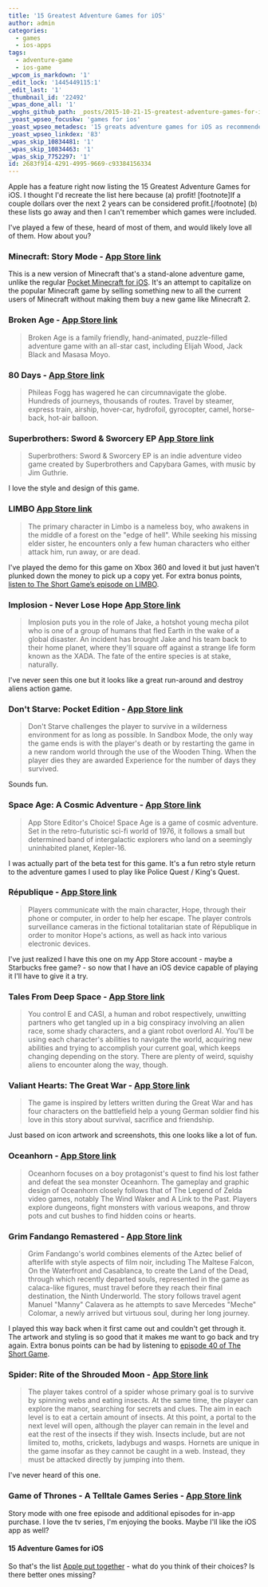 ```yaml
---
title: '15 Greatest Adventure Games for iOS'
author: admin
categories:
  - games
  - ios-apps
tags:
  - adventure-game
  - ios-game
_wpcom_is_markdown: '1'
_edit_lock: '1445449115:1'
_edit_last: '1'
_thumbnail_id: '22492'
_wpas_done_all: '1'
_wpghs_github_path: _posts/2015-10-21-15-greatest-adventure-games-for-ios.md
_yoast_wpseo_focuskw: 'games for ios'
_yoast_wpseo_metadesc: '15 greats adventure games for iOS as recommended by the Apple App Store.'
_yoast_wpseo_linkdex: '83'
_wpas_skip_10834481: '1'
_wpas_skip_10834463: '1'
_wpas_skip_7752297: '1'
id: 2683f914-4291-4995-9669-c93384156334
---
```

<p>Apple has a feature right now listing the 15 Greatest Adventure Games for iOS. I thought I'd recreate the list here because (a) profit! [footnote]If a couple dollars over the next 2 years can be considered profit.[/footnote] (b) these lists go away and then I can't remember which games were included.</p>
<p>I've played a few of these, heard of most of them, and would likely love all of them. How about you?</p>
<h3>Minecraft: Story Mode - <a href="https://geo.itunes.apple.com/ca/app/minecraft-story-mode/id1001286466?mt=8&amp;at=10l4Ki">App Store link</a></h3>
<p>This is a new version of Minecraft that's a stand-alone adventure game, unlike the regular <a href="https://geo.itunes.apple.com/ca/app/minecraft-pocket-edition/id479516143?mt=8&amp;at=10l4Ki">Pocket Minecraft for iOS</a>. It's an attempt to capitalize on the popular Minecraft game by selling something new to all the current users of Minecraft without making them buy a new game like Minecraft 2.</p>
<h3>Broken Age - <a href="https://geo.itunes.apple.com/ca/app/broken-age/id887649233?mt=8&amp;at=10l4Ki">App Store link</a></h3>
<blockquote><p>
  Broken Age is a family friendly, hand-animated, puzzle-filled adventure game with an all-star cast, including Elijah Wood, Jack Black and Masasa Moyo.
</p></blockquote>
<h3>80 Days - <a href="https://geo.itunes.apple.com/ca/app/80-days/id892812659?mt=8&amp;at=10l4Ki">App Store link</a></h3>
<blockquote><p>
  Phileas Fogg has wagered he can circumnavigate the globe. Hundreds of journeys, thousands of routes. Travel by steamer, express train, airship, hover-car, hydrofoil, gyrocopter, camel, horse-back, hot-air balloon.
</p></blockquote>
<h3>Superbrothers: Sword &amp; Sworcery EP <a href="https://geo.itunes.apple.com/ca/app/superbrothers-sword-sworcery/id424912055?mt=8&amp;at=10l4Ki">App Store link</a></h3>
<blockquote><p>
  Superbrothers: Sword &amp; Sworcery EP is an indie adventure video game created by Superbrothers and Capybara Games, with music by Jim Guthrie.
</p></blockquote>
<p>I love the style and design of this game.</p>
<h3>LIMBO <a href="https://geo.itunes.apple.com/ca/app/limbo/id656951157?mt=8&amp;at=10l4Ki">App Store link</a></h3>
<blockquote><p>
  The primary character in Limbo is a nameless boy, who awakens in the middle of a forest on the "edge of hell". While seeking his missing elder sister, he encounters only a few human characters who either attack him, run away, or are dead.
</p></blockquote>
<p>I've played the demo for this game on Xbox 360 and loved it but just haven't plunked down the money to pick up a copy yet. For extra bonus points, <a href="http://www.theshortgame.net/57-limbo/">listen to The Short Game’s episode on LIMBO</a>.</p>
<h3>Implosion - Never Lose Hope <a href="https://geo.itunes.apple.com/ca/app/implosion-never-lose-hope/id870322730?mt=8&amp;at=10l4Ki">App Store link</a></h3>
<blockquote><p>
  Implosion puts you in the role of Jake, a hotshot young mecha pilot who is one of a group of humans that fled Earth in the wake of a global disaster. An incident has brought Jake and his team back to their home planet, where they'll square off against a strange life form known as the XADA. The fate of the entire species is at stake, naturally.
</p></blockquote>
<p>I've never seen this one but it looks like a great run-around and destroy aliens action game.</p>
<h3>Don't Starve: Pocket Edition - <a href="https://geo.itunes.apple.com/ca/app/dont-starve-pocket-edition/id1012298403?mt=8&amp;at=10l4Ki">App Store link</a></h3>
<blockquote><p>
  Don't Starve challenges the player to survive in a wilderness environment for as long as possible. In Sandbox Mode, the only way the game ends is with the player's death or by restarting the game in a new random world through the use of the Wooden Thing. When the player dies they are awarded Experience for the number of days they survived.
</p></blockquote>
<p>Sounds fun.</p>
<h3>Space Age: A Cosmic Adventure - <a href="https://geo.itunes.apple.com/ca/app/space-age-a-cosmic-adventure/id922380267?mt=8&amp;at=10l4Ki">App Store link</a></h3>
<blockquote><p>
  App Store Editor's Choice! Space Age is a game of cosmic adventure. Set in the retro-futuristic sci-fi world of 1976, it follows a small but determined band of intergalactic explorers who land on a seemingly uninhabited planet, Kepler-16.
</p></blockquote>
<p>I was actually part of the beta test for this game. It's a fun retro style return to the adventure games I used to play like Police Quest / King's Quest.</p>
<h3>République - <a href="https://geo.itunes.apple.com/ca/app/republique/id687888390?mt=8&amp;at=10l4Ki">App Store link</a></h3>
<blockquote><p>
  Players communicate with the main character, Hope, through their phone or computer, in order to help her escape. The player controls surveillance cameras in the fictional totalitarian state of République in order to monitor Hope's actions, as well as hack into various electronic devices.
</p></blockquote>
<p>I've just realized I have this one on my App Store account - maybe a Starbucks free game? - so now that I have an iOS device capable of playing it I'll have to give it a try.</p>
<h3>Tales From Deep Space - <a href="https://geo.itunes.apple.com/ca/app/tales-from-deep-space/id980307863?mt=8&amp;at=10l4Ki">App Store link</a></h3>
<blockquote><p>
  You control E and CASI, a human and robot respectively, unwitting partners who get tangled up in a big conspiracy involving an alien race, some shady characters, and a giant robot overlord AI. You'll be using each character's abilities to navigate the world, acquiring new abilities and trying to accomplish your current goal, which keeps changing depending on the story. There are plenty of weird, squishy aliens to encounter along the way, though.
</p></blockquote>
<h3>Valiant Hearts: The Great War - <a href="https://geo.itunes.apple.com/ca/app/valiant-hearts-the-great-war/id840190360?mt=8&amp;at=10l4Ki">App Store link</a></h3>
<blockquote><p>
  The game is inspired by letters written during the Great War and has four characters on the battlefield help a young German soldier find his love in this story about survival, sacrifice and friendship.
</p></blockquote>
<p>Just based on icon artwork and screenshots, this one looks like a lot of fun.</p>
<h3>Oceanhorn - <a href="https://geo.itunes.apple.com/ca/app/oceanhorn/id708196645?mt=8&amp;at=10l4Ki">App Store link</a></h3>
<blockquote><p>
  Oceanhorn focuses on a boy protagonist's quest to find his lost father and defeat the sea monster Oceanhorn. The gameplay and graphic design of Oceanhorn closely follows that of The Legend of Zelda video games, notably The Wind Waker and A Link to the Past. Players explore dungeons, fight monsters with various weapons, and throw pots and cut bushes to find hidden coins or hearts.
</p></blockquote>
<h3>Grim Fandango Remastered - <a href="https://geo.itunes.apple.com/ca/app/grim-fandango-remastered/id978524071?mt=8&amp;at=10l4Ki">App Store link</a></h3>
<blockquote><p>
  Grim Fandango‍'​s world combines elements of the Aztec belief of afterlife with style aspects of film noir, including The Maltese Falcon, On the Waterfront and Casablanca, to create the Land of the Dead, through which recently departed souls, represented in the game as calaca-like figures, must travel before they reach their final destination, the Ninth Underworld. The story follows travel agent Manuel "Manny" Calavera as he attempts to save Mercedes "Meche" Colomar, a newly arrived but virtuous soul, during her long journey.
</p></blockquote>
<p>I played this way back when it first came out and couldn't get through it. The artwork and styling is so good that it makes me want to go back and try again. Extra bonus points can be had by listening to <a href="http://www.theshortgame.net/40-grim-fandango/">episode 40 of The Short Game</a>.</p>
<h3>Spider: Rite of the Shrouded Moon - <a href="https://geo.itunes.apple.com/ca/app/spider-rite-shrouded-moon/id767546279?mt=8&amp;at=10l4Ki">App Store link</a></h3>
<blockquote><p>
  The player takes control of a spider whose primary goal is to survive by spinning webs and eating insects. At the same time, the player can explore the manor, searching for secrets and clues. The aim in each level is to eat a certain amount of insects. At this point, a portal to the next level will open, although the player can remain in the level and eat the rest of the insects if they wish. Insects include, but are not limited to, moths, crickets, ladybugs and wasps. Hornets are unique in the game insofar as they cannot be caught in a web. Instead, they must be attacked directly by jumping into them.
</p></blockquote>
<p>I've never heard of this one.</p>
<h3>Game of Thrones - A Telltale Games Series - <a href="https://geo.itunes.apple.com/ca/app/game-thrones-telltale-games/id906862658?mt=8&amp;at=10l4Ki">App Store link</a></h3>
<p>Story mode with one free episode and additional episodes for in-app purchase. I love the tv series, I'm enjoying the books. Maybe I'll like the iOS app as well?</p>
<h4>15 Adventure Games for iOS</h4>
<p>So that's the list <a href="https://itunes.apple.com/WebObjects/MZStore.woa/wa/viewRoom?cc=ca&amp;fcId=1042732504&amp;id=25184&amp;mt=8&amp;urlDesc=/15-greatest-adventure-games">Apple put together</a> - what do you think of their choices? Is there better ones missing?</p>
